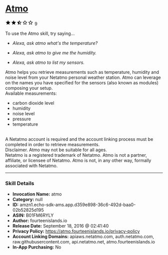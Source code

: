 # [Atmo](http://alexa.amazon.com/#skills/amzn1.echo-sdk-ams.app.d359e898-36c6-492d-baa0-02b52825d195)
![2.2 stars](../../images/ic_star_black_18dp_1x.png)![2.2 stars](../../images/ic_star_black_18dp_1x.png)![2.2 stars](../../images/ic_star_half_black_18dp_1x.png)![2.2 stars](../../images/ic_star_border_black_18dp_1x.png)![2.2 stars](../../images/ic_star_border_black_18dp_1x.png) 9

To use the Atmo skill, try saying...

* *Alexa, ask atmo what's the temperature?*

* *Alexa, ask atmo to give me the humidity.*

* *Alexa, ask atmo to list my sensors.*

Atmo helps you retrieve measurements such as temperature, humidity and noise level from your Netatmo personal weather station. Atmo can leverage on the names you have specified for the sensors (also known as modules) composing your setup.
<br/>
Available measurements:
- carbon dioxide level
- humidity
- noise level
- pressure
- temperature
<br/>
A Netatmo account is required and the account linking process must be completed in order to retrieve measurements.
<br/>
Disclaimer.
Atmo may not be suitable for all ages.
<br/>
Netatmo is a registered trademark of Netatmo. Atmo is not a partner, affiliate, or licensee of Netatmo. Atmo is not, in any other way, formally associated with Netatmo.

***

### Skill Details

* **Invocation Name:** atmo
* **Category:** null
* **ID:** amzn1.echo-sdk-ams.app.d359e898-36c6-492d-baa0-02b52825d195
* **ASIN:** B01FM6RYLY
* **Author:** fourteenislands.io
* **Release Date:** September 18, 2016 @ 02:41:40
* **Privacy Policy:** https://atmo.fourteenislands.io/privacy-policy
* **Account Linking Domains:** apiaws.netatmo.com, auth.netatmo.com, raw.githubusercontent.com, api.netatmo.net, atmo.fourteenislands.io
* **In-App Purchasing:** No

